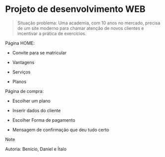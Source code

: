 # Projeto de desenvolvimento WEB

> Situação problema: Uma academia, com 10 anos no mercado, precisa de um site moderno para chamar atenção de novos clientes e incentivar a prática de exercícios.

Página HOME:
- Convite para se matricular 
* Vantagens
+ Serviços
- Planos

Página de compra:
- Escolher um plano
* Inserir dados do cliente
+ Escolher Forma de pagamento
- Mensagem de confirmação que deu tudo certo

> [!NOTE]
> Autoria: Benício, Daniel e Ítalo